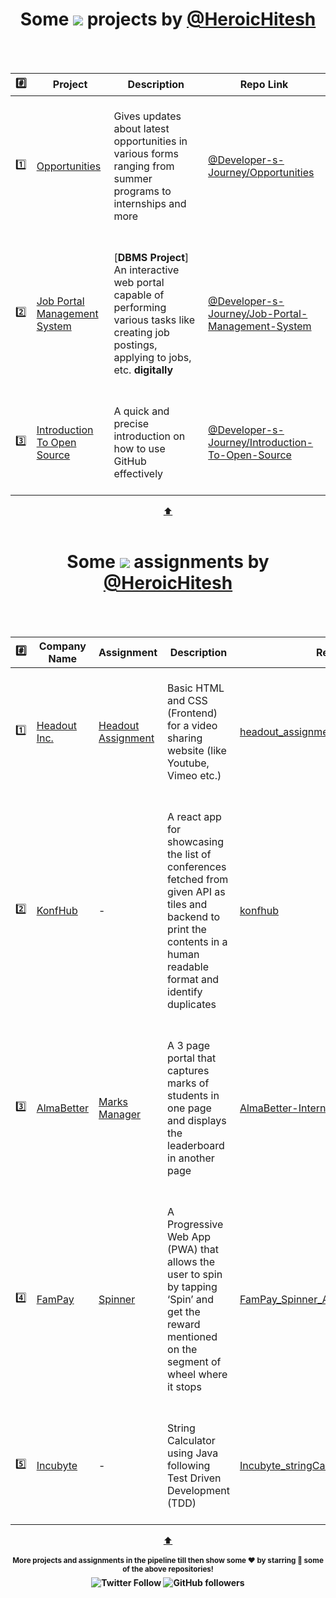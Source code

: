 <h1 align="center" id="topProject">Some <a href="https://github.com/HeroicHitesh"><img src="https://awesome.re/badge.svg"/></a> projects by <a href="https://github.com/HeroicHitesh">@HeroicHitesh</a></h1>
<br><br>

| #️⃣ | Project | Description | Repo Link |
|:--------:|---------|-------------|-----------|
| 1️⃣ | [Opportunities](https://heroichitesh.github.io/Opportunities/)| <br> Gives updates about latest opportunities in various forms ranging from summer programs to internships and more <br><br> | [@Developer-s-Journey/Opportunities](https://github.com/Developer-s-Journey/Opportunities) |
| 2️⃣ | [Job Portal Management System](https://youtu.be/5AHKun9myCo) | <br> [**DBMS Project**] An interactive web portal capable of performing various tasks like creating job postings, applying to jobs, etc. **digitally** <br><br> | [@Developer-s-Journey/Job-Portal-Management-System](https://github.com/Developer-s-Journey/Job-Portal-Management-System) |
| 3️⃣ | [Introduction To Open Source](https://github.com/Developer-s-Journey/Introduction-To-Open-Source) | <br> A quick and precise introduction on how to use GitHub effectively <br><br> | [@Developer-s-Journey/Introduction-To-Open-Source](https://github.com/Developer-s-Journey/Introduction-To-Open-Source) |
<p align="center">
<a href="#topProject">⬆️</a>
<br><br>
<h1 align="center" id="topAssignment">Some <a href="https://github.com/HeroicHitesh"><img src="https://awesome.re/badge.svg"/></a> assignments by <a href="https://github.com/HeroicHitesh">@HeroicHitesh</a></h1>
<br><br>

| #️⃣ | Company Name | Assignment | Description | Repo Link |
|:--------:|---------|-------------|-----------|-----------|
| 1️⃣ | [Headout Inc.](https://www.headout.com) | [Headout Assignment](https://heroichitesh.github.io/headout_assignment/)| <br> Basic HTML and CSS (Frontend) for a video sharing website (like Youtube, Vimeo etc.) <br><br> | [headout_assignment](https://github.com/HeroicHitesh/headout_assignment) |
| 2️⃣ | [KonfHub](https://konfhub.com) | - | <br> A react app for showcasing the list of conferences fetched from given API as tiles and backend to print the contents in a human readable format and identify duplicates <br><br> | [konfhub](https://github.com/HeroicHitesh/konfhub) |
| 3️⃣ | [AlmaBetter](https://www.almabetter.com) | [Marks Manager](https://marks-manager.herokuapp.com/) | <br> A 3 page portal that captures marks of students in one page and displays the leaderboard in another page <br><br> | [AlmaBetter-Internship-Assignment](https://github.com/HeroicHitesh/AlmaBetter-Internship-Assignment) |
| 4️⃣ | [FamPay](https://fampay.in) | [Spinner](https://fampay-spinner.herokuapp.com) | <br> A Progressive Web App (PWA) that allows the user to spin by tapping ‘Spin’ and get the reward mentioned on the segment of wheel where it stops <br><br> | [FamPay_Spinner_Assignment](https://github.com/HeroicHitesh/FamPay_Spinner_Assignment) |
| 5️⃣ | [Incubyte](https://incubyte.co) | - | <br> String Calculator using Java following Test Driven Development (TDD) <br><br> | [Incubyte_stringCalculatorTDD_Assignment](https://github.com/HeroicHitesh/Incubyte_stringCalculatorTDD_Assignment) |
<p align="center">
<a href="#topAssignment">⬆️</a>
<br><br>
<sup><strong>More projects and assignments in the pipeline till then show some ❤️ by starring 🤩 some of the above repositories!<strong></sup>
<br>
<img alt="Twitter Follow" src="https://img.shields.io/twitter/follow/HeroicHitesh?style=social">
<img alt="GitHub followers" src="https://img.shields.io/github/followers/HeroicHitesh?label=Follow%20%40HeroicHitesh&style=social">
</p>
